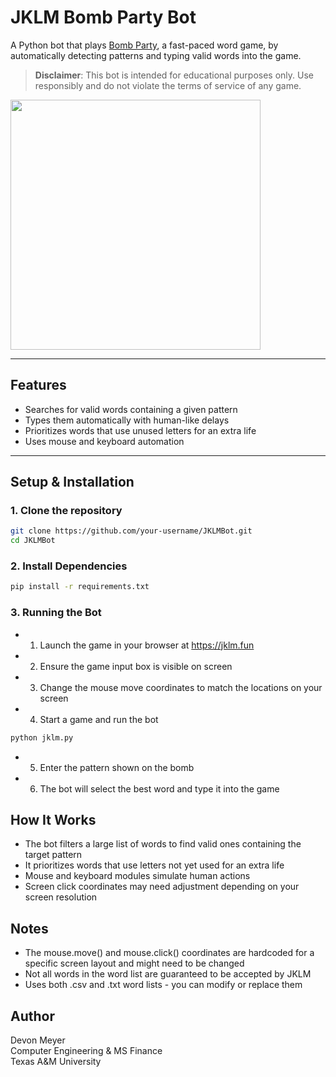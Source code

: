 # JKLM Bomb Party Bot 

A Python bot that plays [Bomb Party](https://jklm.fun), a fast-paced word game, by automatically detecting patterns and typing valid words into the game.

> **Disclaimer**: This bot is intended for educational purposes only. Use responsibly and do not violate the terms of service of any game.
<img src="https://github.com/user-attachments/assets/6b5be97c-0cf3-41ab-bbe6-5b31ab865544" width="400"/>

---

## Features

- Searches for valid words containing a given pattern
- Types them automatically with human-like delays
- Prioritizes words that use unused letters for an extra life
- Uses mouse and keyboard automation

---

## Setup & Installation

### 1. Clone the repository

```bash
git clone https://github.com/your-username/JKLMBot.git
cd JKLMBot
```

### 2. Install Dependencies

```bash
pip install -r requirements.txt
```

### 3. Running the Bot

- 1. Launch the game in your browser at https://jklm.fun

- 2. Ensure the game input box is visible on screen

- 3. Change the mouse move coordinates to match the locations on your screen

- 4. Start a game and run the bot

```bash
python jklm.py
```

- 5. Enter the pattern shown on the bomb

- 6. The bot will select the best word and type it into the game

## How It Works

- The bot filters a large list of words to find valid ones containing the target pattern
- It prioritizes words that use letters not yet used for an extra life
- Mouse and keyboard modules simulate human actions
- Screen click coordinates may need adjustment depending on your screen resolution

## Notes

- The mouse.move() and mouse.click() coordinates are hardcoded for a specific screen layout and might need to be changed
- Not all words in the word list are guaranteed to be accepted by JKLM
- Uses both .csv and .txt word lists - you can modify or replace them

## Author

Devon Meyer  
Computer Engineering & MS Finance  
Texas A&M University
